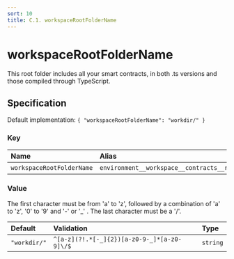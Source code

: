 ```yaml
---
sort: 10
title: C.1. workspaceRootFolderName
---
```


# workspaceRootFolderName

This root folder includes all your smart contracts, in both .ts versions and those compiled through TypeScript.


## Specification

Default implementation: ```{ "workspaceRootFolderName": "workdir/" }```

### Key

| **Name** | **Alias** | **Methods** | **Category** |  
|:--|:--|:--|:--|
| ```workspaceRootFolderName``` | ```environment__workspace__contracts__root``` | [setEnvironment](../methods//setEnvironment.html#options) | [Workspace](../options/#workspace) |

### Value

The first character must be from 'a' to 'z', followed by a combination of 'a' to 'z', '0' to '9' and '-' or '_' . The last character must be a '/'.

| **Default** | **Validation** | **Type** |
|:--|:--|:--|
| ```"workdir/"``` | ```^[a-z](?!.*[-_]{2})[a-z0-9-_]*[a-z0-9]\/$``` | ```string``` |


